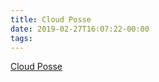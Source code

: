 ```yaml
---
title: Cloud Posse
date: 2019-02-27T16:07:22-00:00
tags:
---
```


[Cloud Posse](https://github.com/cloudposse)
